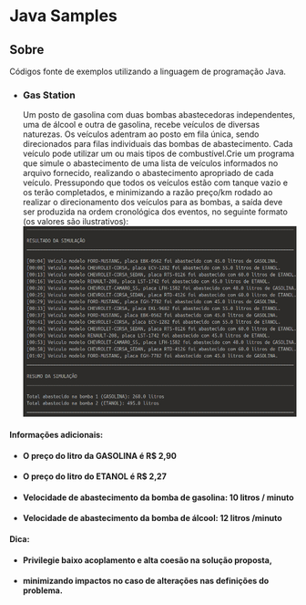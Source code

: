# Java Samples
## Sobre
Códigos fonte de exemplos utilizando a linguagem de programação Java.

- ### Gas Station
     Um posto de gasolina com duas bombas abastecedoras independentes, uma de álcool e outra de gasolina, recebe veículos de diversas naturezas. Os veículos adentram ao posto em fila única, sendo direcionados para filas individuais das bombas de abastecimento. Cada veículo pode utilizar um ou mais tipos de combustível.Crie um programa que simule o abastecimento de uma lista de veículos informados no arquivo fornecido, realizando o abastecimento apropriado de cada veículo. Pressupondo que todos os veículos estão com tanque vazio e os terão completados, e minimizando a razão preço/km rodado ao realizar o direcionamento dos veículos para as bombas, a saída deve ser produzida na ordem cronológica dos eventos, no seguinte formato (os valores são ilustrativos):
![results](https://github.com/okavango81/assets/blob/main/gas_station.png?raw=true)

#### Informações adicionais:
- #### O preço do litro da GASOLINA é R$ 2,90
- #### O preço do litro do ETANOL é R$ 2,27
- #### Velocidade de abastecimento da bomba de gasolina: 10 litros / minuto
- #### Velocidade de abastecimento da bomba de álcool: 12 litros /minuto
#### Dica:
- #### Privilegie baixo acoplamento e alta coesão na solução proposta,
- #### minimizando impactos no caso de alterações nas definições do problema.
